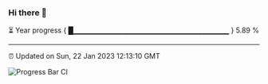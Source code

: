### Hi there 👋

⏳ Year progress { █▁▁▁▁▁▁▁▁▁▁▁▁▁▁▁▁▁▁▁▁▁▁▁▁▁▁▁▁▁ } 5.89 %

---

⏰ Updated on Sun, 22 Jan 2023 12:13:10 GMT

![Progress Bar CI](https://github.com/Shyam-Makwana/GitHub-Actions-Demo/workflows/Progress%20Bar%20CI/badge.svg)
